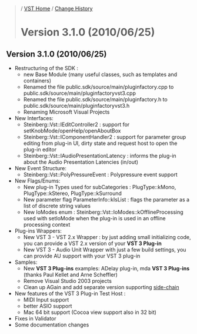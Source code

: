 >/ [VST Home](../) / [Change History](./Index.md)
>
># Version 3.1.0 (2010/06/25)

## Version 3.1.0 (2010/06/25)

- Restructuring of the SDK :
  - new Base Module (many useful classes, such as templates and containers)
  - Renamed the file public.sdk/source/main/pluginfactory.cpp to public.sdk/source/main/pluginfactoryvst3.cpp
  - Renamed the file public.sdk/source/main/pluginfactory.h to public.sdk/source/main/pluginfactoryvst3.h
  - Renaming Microsoft Visual Projects
- New Interfaces:
  - Steinberg::Vst::IEditController2 : support for setKnobMode/openHelp/openAboutBox
  - Steinberg::Vst::IComponentHandler2 : support for parameter group editing from plug-in UI, dirty state and request host to open the plug-in editor
  - Steinberg::Vst::IAudioPresentationLatency : informs the plug-in about the Audio Presentation Latencies (in/out)
- New Event Structure:
  - Steinberg::Vst::PolyPressureEvent : Polypressure event support
- New Flags/Enums:
  - New plug-in Types used for subCategories : PlugType::kMono, PlugType::kStereo, PlugType::kSurround
  - New parameter flag ParameterInfo::kIsList : flags the parameter as a list of discrete string values
  - New IoModes enum : Steinberg::Vst::IoModes::kOfflineProcessing used with setIoMode when the plug-in is used in an offline processing context
- Plug-ins Wrappers:
  - New VST 3 - VST 2.x Wrapper : by just adding small initializing code, you can provide a VST 2.x version of your **VST 3 Plug-in**
  - New VST 3 - Audio Unit Wrapper with just a few build settings, you can provide AU support with your VST 3 plug-in
- Samples:
  - New **VST 3 Plug-ins** examples: ADelay plug-in, mda **VST 3 Plug-ins** (thanks Paul Kellet and Arne Scheffler)
  - Remove Visual Studio 2003 projects
  - Clean up AGain and add separate version supporting [side-chain](../Technical+Documentation/Change+History/3.0.0/Multiple+Dynamic+IO.md#what-is-a-side-chain)
- New features of the VST 3 Plug-in Test Host :
  - MIDI Input support
  - better ASIO support
  - Mac 64 bit support (Cocoa view support also in 32 bit)
- Fixes in Validator
- Some documentation changes
